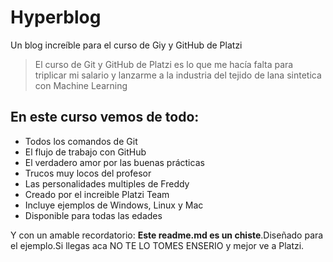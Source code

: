 #  Hyperblog
Un blog increíble para el curso de Giy y GitHub de Platzi
>El curso de Git y GitHub de Platzi es lo que me hacía falta para triplicar mi salario y lanzarme a la industria del tejido de lana sintetica con Machine Learning

## En este curso vemos de todo:
* Todos los comandos de Git
* El flujo de trabajo con GitHub
* El verdadero amor por las buenas prácticas
* Trucos muy locos del profesor
* Las personalidades multiples de Freddy
* Creado por el increible Platzi Team
* Incluye ejemplos de Windows, Linux y Mac
* Disponible para todas las edades

Y con un amable recordatorio: **Este readme.md es un chiste**.Diseñado para el ejemplo.Si llegas aca NO TE LO TOMES ENSERIO y mejor ve a Platzi.
